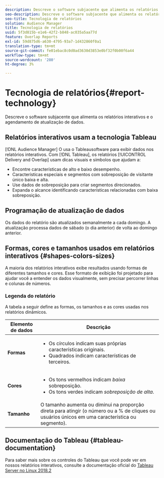 ```yaml
---
description: Descreve o software subjacente que alimenta os relatórios interativos e o agendamento de atualização de dados.
seo-description: Descreve o software subjacente que alimenta os relatórios interativos e o agendamento de atualização de dados.
seo-title: Tecnologia de relatórios
solution: Audience Manager
title: Tecnologia de relatórios
uuid: 5f3d815b-e1e6-42f2-b848-ac035a5aa77d
feature: Overlap Reports
exl-id: 59d875d6-a630-4795-93a7-1d432860f0a1
translation-type: tm+mt
source-git-commit: fe01ebac8c0d0ad3630d3853e0bf32f0b00f6a44
workflow-type: tm+mt
source-wordcount: '280'
ht-degree: 3%

---
```


# Tecnologia de relatórios{#report-technology}

Descreve o software subjacente que alimenta os relatórios interativos e o agendamento de atualização de dados.

<!-- 

c_report_technology.xml

 -->

## Relatórios interativos usam a tecnologia Tableau

[!DNL Audience Manager] O usa o  [](https://www.tableausoftware.com/) Tableausoftware para exibir dados nos relatórios interativos. Com [!DNL Tableau], os relatórios [!UICONTROL Delivery and Overlap] usam dicas visuais e símbolos que ajudam a:

* Encontre características de alto e baixo desempenho.
* Características especiais e segmentos com sobreposição de visitante único baixa e alta.
* Use dados de sobreposição para criar segmentos direcionados.
* Expanda o alcance identificando características relacionadas com baixa sobreposição.

## Programação de atualização de dados

Os dados do relatório são atualizados semanalmente a cada domingo. A atualização processa dados de sábado (o dia anterior) de volta ao domingo anterior.

## Formas, cores e tamanhos usados em relatórios interativos {#shapes-colors-sizes}

A maioria dos relatórios interativos exibe resultados usando formas de diferentes tamanhos e cores. Esse formato de exibição foi projetado para ajudar você a entender os dados visualmente, sem precisar percorrer linhas e colunas de números.

<!-- 

r_legend.xml

 -->

### Legenda do relatório

A tabela a seguir define as formas, os tamanhos e as cores usadas nos relatórios dinâmicos.

<table id="table_EC180A96E3784FC6B81FCFB546C4A3FA"> 
 <thead> 
  <tr> 
   <th colname="col1" class="entry"> Elemento de dados </th> 
   <th colname="col2" class="entry"> Descrição </th> 
  </tr> 
 </thead>
 <tbody> 
  <tr> 
   <td colname="col1"> <b>Formas</b> </td> 
   <td colname="col2"> 
    <ul id="ul_076773ABD0BB4CE6834ACFA8B3D6AC2E"> 
     <li id="li_BBAB37A6EC1549B48C0E4D3BFAF7062C">Os círculos indicam suas próprias características originais. </li> 
     <li id="li_371331AE984A4A999CE0596EA13987E0">Quadrados indicam características de terceiros. </li> 
    </ul> </td> 
  </tr> 
  <tr> 
   <td colname="col1"> <b>Cores</b> </td> 
   <td colname="col2"> 
    <ul id="ul_F5D243297F0C4E5A8EDCBD28A548869E"> 
     <li id="li_332EB873A35440E6BB6093E36A0FAC3D">Os tons vermelhos indicam <i>baixa</i> sobreposição. </li> 
     <li id="li_29DFDB1218DF4069B5DCFF841D48EF56">Os tons verdes indicam <i>sobreposição de alta</i>. </li> 
    </ul> </td> 
  </tr> 
  <tr> 
   <td colname="col1"> <b>Tamanho</b> </td> 
   <td colname="col2"> O tamanho aumenta ou diminui na proporção direta para atingir (o número ou a % de cliques ou usuários únicos em uma característica ou segmento). </td> 
  </tr> 
 </tbody> 
</table>

## Documentação do Tableau {#tableau-documentation}

Para saber mais sobre os controles do Tableau que você pode ver em nossos relatórios interativos, consulte a documentação oficial do [Tableau Server no Linux 2018.2](https://help.tableau.com/v2018.2/server-linux/en-us/get_started_server.htm)
